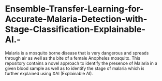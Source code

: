 # Ensemble-Transfer-Learning-for-Accurate-Malaria-Detection-with-Stage-Classification-Explainable-AI.-
Malaria is a mosquito borne disease that is very dangerous and spreads through air as well as the bite of a female Anopheles mosquito. This repository contains a novel approach to identify the presence of Malaria in a given blood sample as well as to identify the stage of malaria which is further explained using XAI (Explainable AI). 
